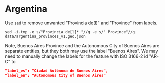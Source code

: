 # Argentina

Use `sed`  to remove unwanted "Provincia de(l)" and "Province" from labels.

```shell
sed -i.tmp -e s/"Provincia de[l]* "//g -e s/" Province"//g data/argentina_provinces_v1.geo.json
```

Note, Buenos Aires Province and the Autonomous City of Buenos Aires are separate entities, but they both may use the label "Buenos Aires". We may need to manually change the labels for the feature with ISO 3166-2 id "AR-C" to 

```json
"label_es": "Ciudad Autónoma de Buenos Aires",
"label_en": "Autonomous City of Buenos Aires"
```